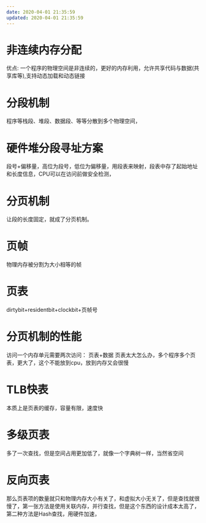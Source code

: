 ```yaml
---
date: 2020-04-01 21:35:59
updated: 2020-04-01 21:35:59
---
```



# 非连续内存分配
优点: 一个程序的物理空间是非连续的，更好的内存利用，允许共享代码与数据(共享库等),支持动态加载和动态链接
# 分段机制
 程序等栈段、堆段、数据段、等等分散到多个物理空间，
# 硬件堆分段寻址方案
 段号+偏移量，高位为段号，低位为偏移量，用段表来映射，段表中存了起始地址和长度信息，CPU可以在访问前做安全检测，
# 分页机制
 让段的长度固定，就成了分页机制。
# 页帧
 物理内存被分割为大小相等的帧
# 页表
 dirtybit+residentbit+clockbit+页帧号
# 分页机制的性能
 访问一个内存单元需要两次访问： 页表+数据
  页表太大怎么办，多个程序多个页表，更大了，这个不能放到cpu，放到内存又会很慢

<!-- more -->
# TLB快表
 本质上是页表的缓存，容量有限，速度快
# 多级页表
 多了一次查找，但是空间占用更加低了，就像一个字典树一样，当然省空间
# 反向页表
 那么页表项的数量就只和物理内存大小有关了，和虚拟大小无关了，但是查找就很慢了，第一张方法是使用关联内存，并行查找，但是这个东西的设计成本太高了，第二种方法是Hash查找，用硬件加速，